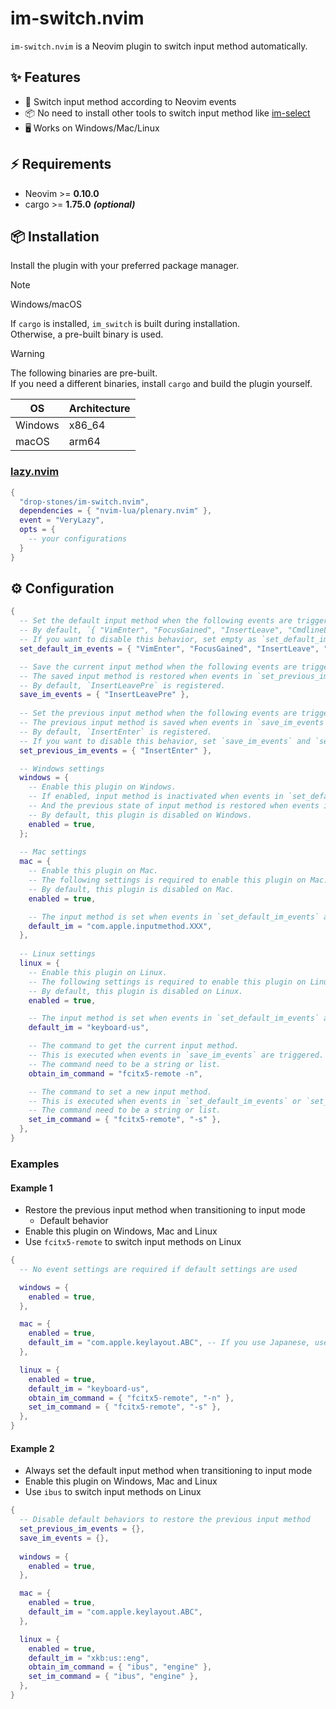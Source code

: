 # im-switch.nvim

`im-switch.nvim` is a Neovim plugin to switch input method automatically.

## ✨ Features

- 🔄 Switch input method according to Neovim events
- 📦 No need to install other tools to switch input method like [im-select](https://github.com/daipeihust/im-select)
- 🖥️  Works on Windows/Mac/Linux

## ⚡️ Requirements

- Neovim >= **0.10.0**
- cargo >= **1.75.0** **_(optional)_**

## 📦 Installation

Install the plugin with your preferred package manager.

> [!NOTE]
> Windows/macOS
>
> If `cargo` is installed, `im_switch` is built during installation.  
> Otherwise, a pre-built binary is used.

> [!WARNING]
>
> The following binaries are pre-built.  
> If you need a different binaries, install `cargo` and build the plugin yourself.
>
> | OS      | Architecture |
> | ------- | ------------ |
> | Windows | x86_64       |
> | macOS   | arm64        |

### [lazy.nvim](https://github.com/folke/lazy.nvim)

```lua
{
  "drop-stones/im-switch.nvim",
  dependencies = { "nvim-lua/plenary.nvim" },
  event = "VeryLazy",
  opts = {
    -- your configurations
  }
}
```

## ⚙️  Configuration

```lua
{
  -- Set the default input method when the following events are triggered.
  -- By default, `{ "VimEnter", "FocusGained", "InsertLeave", "CmdlineLeave" }` are registered.
  -- If you want to disable this behavior, set empty as `set_default_im_events = {}`.
  set_default_im_events = { "VimEnter", "FocusGained", "InsertLeave", "CmdlineLeave" },

  -- Save the current input method when the following events are triggered.
  -- The saved input method is restored when events in `set_previous_im_events` are triggered.
  -- By default, `InsertLeavePre` is registered.
  save_im_events = { "InsertLeavePre" },
  
  -- Set the previous input method when the following events are triggered.
  -- The previous input method is saved when events in `save_im_events` are triggered.
  -- By default, `InsertEnter` is registered.
  -- If you want to disable this behavior, set `save_im_events` and `set_previous_im_events` to empty.
  set_previous_im_events = { "InsertEnter" },

  -- Windows settings
  windows = {
    -- Enable this plugin on Windows.
    -- If enabled, input method is inactivated when events in `set_default_im_events` are triggered.
    -- And the previous state of input method is restored when events in `set_previous_im_events` are triggered.
    -- By default, this plugin is disabled on Windows.
    enabled = true,
  };
  
  -- Mac settings
  mac = {
    -- Enable this plugin on Mac.
    -- The following settings is required to enable this plugin on Mac.
    -- By default, this plugin is disabled on Mac.
    enabled = true,

    -- The input method is set when events in `set_default_im_events` are triggered
    default_im = "com.apple.inputmethod.XXX",
  },
  
  -- Linux settings
  linux = {
    -- Enable this plugin on Linux.
    -- The following settings is required to enable this plugin on Linux.
    -- By default, this plugin is disabled on Linux.
    enabled = true,

    -- The input method is set when events in `set_default_im_events` are triggered
    default_im = "keyboard-us",

    -- The command to get the current input method.
    -- This is executed when events in `save_im_events` are triggered.
    -- The command need to be a string or list.
    obtain_im_command = "fcitx5-remote -n",

    -- The command to set a new input method.
    -- This is executed when events in `set_default_im_events` or `set_previous_im_events` are triggered.
    -- The command need to be a string or list.
    set_im_command = { "fcitx5-remote", "-s" },
  },
}
```

### Examples

#### Example 1

- Restore the previous input method when transitioning to input mode
  - Default behavior
- Enable this plugin on Windows, Mac and Linux
- Use `fcitx5-remote` to switch input methods on Linux

```lua
{
  -- No event settings are required if default settings are used

  windows = {
    enabled = true,
  },

  mac = {
    enabled = true,
    default_im = "com.apple.keylayout.ABC", -- If you use Japanese, use "com.apple.inputmethod.Kotoeri.RomajiTyping.Roman" instead
  },

  linux = {
    enabled = true,
    default_im = "keyboard-us",
    obtain_im_command = { "fcitx5-remote", "-n" },
    set_im_command = { "fcitx5-remote", "-s" },
  },
}
```

#### Example 2

- Always set the default input method when transitioning to input mode
- Enable this plugin on Windows, Mac and Linux
- Use `ibus` to switch input methods on Linux

```lua
{
  -- Disable default behaviors to restore the previous input method
  set_previous_im_events = {},
  save_im_events = {},
  
  windows = {
    enabled = true,
  },

  mac = {
    enabled = true,
    default_im = "com.apple.keylayout.ABC",
  },

  linux = {
    enabled = true,
    default_im = "xkb:us::eng",
    obtain_im_command = { "ibus", "engine" },
    set_im_command = { "ibus", "engine" },
  },
}
```
